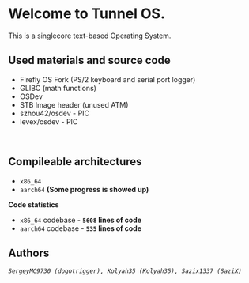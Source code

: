 # Welcome to Tunnel OS.
This is a singlecore text-based Operating System.
<br>

**Used materials and source code**
-
- Firefly OS Fork (PS/2 keyboard and serial port logger)
- GLIBC (math functions)
- OSDev
- STB Image header (unused ATM)
- szhou42/osdev - PIC
- levex/osdev - PIC
<br>

**Compileable architectures**
-
- `x86_64`
- `aarch64` **(Some progress is showed up)**

**Code statistics**
- `x86_64` codebase - **`5608` lines of code**
- `aarch64` codebase - **`535` lines of code**

**Authors**<br>
-
*`SergeyMC9730 (dogotrigger), Kolyah35 (Kolyah35), Sazix1337 (SaziX)`*
